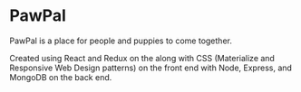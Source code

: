 # PawPal

PawPal is a place for people and puppies to come together.

Created using React and Redux on the along with CSS (Materialize and Responsive Web Design patterns) on the front end with Node, Express, and MongoDB on the back end. 
